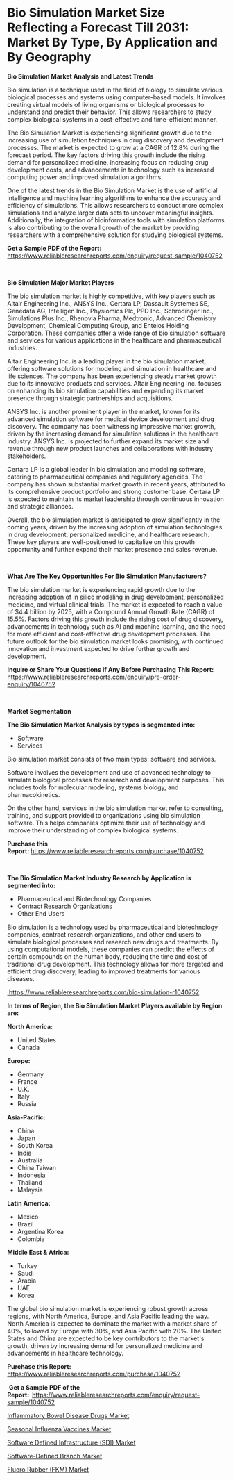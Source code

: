 <p><h1>Bio Simulation Market Size Reflecting a Forecast Till 2031: Market By Type, By Application and By Geography</h1></p><p><strong>Bio Simulation Market Analysis and Latest Trends</strong></p>
<p><p>Bio simulation is a technique used in the field of biology to simulate various biological processes and systems using computer-based models. It involves creating virtual models of living organisms or biological processes to understand and predict their behavior. This allows researchers to study complex biological systems in a cost-effective and time-efficient manner.</p><p>The Bio Simulation Market is experiencing significant growth due to the increasing use of simulation techniques in drug discovery and development processes. The market is expected to grow at a CAGR of 12.8% during the forecast period. The key factors driving this growth include the rising demand for personalized medicine, increasing focus on reducing drug development costs, and advancements in technology such as increased computing power and improved simulation algorithms.</p><p>One of the latest trends in the Bio Simulation Market is the use of artificial intelligence and machine learning algorithms to enhance the accuracy and efficiency of simulations. This allows researchers to conduct more complex simulations and analyze larger data sets to uncover meaningful insights. Additionally, the integration of bioinformatics tools with simulation platforms is also contributing to the overall growth of the market by providing researchers with a comprehensive solution for studying biological systems.</p></p>
<p><strong>Get a Sample PDF of the Report:&nbsp;</strong> <a href="https://www.reliableresearchreports.com/enquiry/request-sample/1040752">https://www.reliableresearchreports.com/enquiry/request-sample/1040752</a></p>
<p>&nbsp;</p>
<p><strong>Bio Simulation Major Market Players</strong></p>
<p><p>The bio simulation market is highly competitive, with key players such as Altair Engineering Inc., ANSYS Inc., Certara LP, Dassault Systemes SE, Genedata AG, Intelligen Inc., Physiomics Plc, PPD Inc., Schrodinger Inc., Simulations Plus Inc., Rhenovia Pharma, Medtronic, Advanced Chemistry Development, Chemical Computing Group, and Entelos Holding Corporation. These companies offer a wide range of bio simulation software and services for various applications in the healthcare and pharmaceutical industries.</p><p>Altair Engineering Inc. is a leading player in the bio simulation market, offering software solutions for modeling and simulation in healthcare and life sciences. The company has been experiencing steady market growth due to its innovative products and services. Altair Engineering Inc. focuses on enhancing its bio simulation capabilities and expanding its market presence through strategic partnerships and acquisitions.</p><p>ANSYS Inc. is another prominent player in the market, known for its advanced simulation software for medical device development and drug discovery. The company has been witnessing impressive market growth, driven by the increasing demand for simulation solutions in the healthcare industry. ANSYS Inc. is projected to further expand its market size and revenue through new product launches and collaborations with industry stakeholders.</p><p>Certara LP is a global leader in bio simulation and modeling software, catering to pharmaceutical companies and regulatory agencies. The company has shown substantial market growth in recent years, attributed to its comprehensive product portfolio and strong customer base. Certara LP is expected to maintain its market leadership through continuous innovation and strategic alliances.</p><p>Overall, the bio simulation market is anticipated to grow significantly in the coming years, driven by the increasing adoption of simulation technologies in drug development, personalized medicine, and healthcare research. These key players are well-positioned to capitalize on this growth opportunity and further expand their market presence and sales revenue.</p></p>
<p>&nbsp;</p>
<p><strong>What Are The Key Opportunities For Bio Simulation Manufacturers?</strong></p>
<p><p>The bio simulation market is experiencing rapid growth due to the increasing adoption of in silico modeling in drug development, personalized medicine, and virtual clinical trials. The market is expected to reach a value of $4.4 billion by 2025, with a Compound Annual Growth Rate (CAGR) of 15.5%. Factors driving this growth include the rising cost of drug discovery, advancements in technology such as AI and machine learning, and the need for more efficient and cost-effective drug development processes. The future outlook for the bio simulation market looks promising, with continued innovation and investment expected to drive further growth and development.</p></p>
<p><strong>Inquire or Share Your Questions If Any Before Purchasing This Report:</strong> <a href="https://www.reliableresearchreports.com/enquiry/pre-order-enquiry/1040752">https://www.reliableresearchreports.com/enquiry/pre-order-enquiry/1040752</a></p>
<p>&nbsp;</p>
<p><strong>Market Segmentation</strong></p>
<p><strong>The Bio Simulation Market Analysis by types is segmented into:</strong></p>
<p><ul><li>Software</li><li>Services</li></ul></p>
<p><p>Bio simulation market consists of two main types: software and services.  </p><p>Software involves the development and use of advanced technology to simulate biological processes for research and development purposes. This includes tools for molecular modeling, systems biology, and pharmacokinetics.  </p><p>On the other hand, services in the bio simulation market refer to consulting, training, and support provided to organizations using bio simulation software. This helps companies optimize their use of technology and improve their understanding of complex biological systems.</p></p>
<p><strong>Purchase this Report:&nbsp;</strong><a href="https://www.reliableresearchreports.com/purchase/1040752">https://www.reliableresearchreports.com/purchase/1040752</a></p>
<p>&nbsp;</p>
<p><strong>The Bio Simulation Market Industry Research by Application is segmented into:</strong></p>
<p><ul><li>Pharmaceutical and Biotechnology Companies</li><li>Contract Research Organizations</li><li>Other End Users</li></ul></p>
<p><p>Bio simulation is a technology used by pharmaceutical and biotechnology companies, contract research organizations, and other end users to simulate biological processes and research new drugs and treatments. By using computational models, these companies can predict the effects of certain compounds on the human body, reducing the time and cost of traditional drug development. This technology allows for more targeted and efficient drug discovery, leading to improved treatments for various diseases.</p></p>
<p><a href="https://www.reliableresearchreports.com/bio-simulation-r1040752">&nbsp;https://www.reliableresearchreports.com/bio-simulation-r1040752</a></p>
<p><strong>In terms of Region, the Bio Simulation Market Players available by Region are:</strong></p>
<p>
    <p> <strong> North America: </strong>
        <ul>
            <li>United States</li>
            <li>Canada</li>
        </ul>
        </p> 
    <p> <strong> Europe: </strong>
        <ul>
            <li>Germany</li>
            <li>France</li>
            <li>U.K.</li>
            <li>Italy</li>
            <li>Russia</li>
        </ul>
        </p> 
    <p> <strong> Asia-Pacific: </strong>
        <ul>
            <li>China</li>
            <li>Japan</li>
            <li>South Korea</li>
            <li>India</li>
            <li>Australia</li>
            <li>China Taiwan</li>
            <li>Indonesia</li>
            <li>Thailand</li>
            <li>Malaysia</li>
        </ul>
        </p> 
    <p> <strong> Latin America: </strong>
        <ul>
            <li>Mexico</li>
            <li>Brazil</li>
            <li>Argentina Korea</li>
            <li>Colombia</li>
        </ul>
        </p> 
    <p> <strong> Middle East & Africa: </strong>
        <ul>
            <li>Turkey</li>
            <li>Saudi</li>
            <li>Arabia</li>
            <li>UAE</li>
            <li>Korea</li>
        </ul>
    </p>
    </p>
<p><p>The global bio simulation market is experiencing robust growth across regions, with North America, Europe, and Asia Pacific leading the way. North America is expected to dominate the market with a market share of 40%, followed by Europe with 30%, and Asia Pacific with 20%. The United States and China are expected to be key contributors to the market's growth, driven by increasing demand for personalized medicine and advancements in healthcare technology.</p></p>
<p><strong>Purchase this Report: </strong><a href="https://www.reliableresearchreports.com/purchase/1040752">https://www.reliableresearchreports.com/purchase/1040752</a></p>
<p>&nbsp;<strong>Get a Sample PDF of the Report:&nbsp;&nbsp;</strong><a href="https://www.reliableresearchreports.com/enquiry/request-sample/1040752">https://www.reliableresearchreports.com/enquiry/request-sample/1040752</a></p>
<p><strong></strong></p>
<p><p><a href="https://github.com/EunaWiegad2023/Market-Research-Report-List-1/blob/main/inflammatory-bowel-disease-drugs-market.md">Inflammatory Bowel Disease Drugs Market</a></p><p><a href="https://github.com/gracielawharr/Market-Research-Report-List-1/blob/main/seasonal-influenza-vaccines-market.md">Seasonal Influenza Vaccines Market</a></p><p><a href="https://medium.com/@jamieurcotte9056df/software-defined-infrastructure-sdi-market-size-reveals-the-best-marketing-channels-in-global-5ea622b3124f">Software Defined Infrastructure (SDI) Market</a></p><p><a href="https://medium.com/@anslrtman56756/software-defined-branch-market-research-report-its-history-and-forecast-2024-to-2031-5437d7bc5637">Software-Defined Branch Market</a></p><p><a href="https://issuu.com/reportprime-2/docs/fluoro-rubber-fkm-market-size-2030.pptx">Fluoro Rubber (FKM) Market</a></p></p>